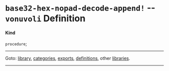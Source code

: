 

<a id='definition__vonuvoli__base32-hex-nopad-decode-append_21'></a>

# `base32-hex-nopad-decode-append!` -- `vonuvoli` Definition


<a id='definition__vonuvoli__base32-hex-nopad-decode-append_21__kind'></a>

#### Kind

`procedure`;

----

Goto: [library](../../vonuvoli/_index.md#library__vonuvoli), [categories](../../vonuvoli/categories/_index.md#toc__vonuvoli__categories), [exports](../../vonuvoli/exports/_index.md#toc__vonuvoli__exports), [definitions](../../vonuvoli/definitions/_index.md#toc__vonuvoli__definitions), other [libraries](../../_libraries.md#toc__libraries).

----

